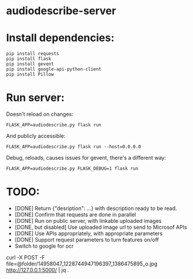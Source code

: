 # audiodescribe-server

# Install dependencies:
    pip install requests
    pip install flask
    pip install gevent
    pip install google-api-python-client
    pip install Pillow
    
# Run server:

Doesn't reload on changes:

    FLASK_APP=audiodescribe.py flask run
    
And publicly accessible:

    FLASK_APP=audiodescribe.py flask run --host=0.0.0.0
    
Debug, reloads, causes issues for gevent, there's a different way:

    FLASK_APP=audiodescribe.py FLASK_DEBUG=1 flask run

# TODO:
* [DONE] Return {"desription": ...} with description ready to be read.
* [DONE] Confirm that requests are done in parallel
* [DONE] Run on public server, with linkable uploaded images
* [DONE, but disabled] Use uploaded image url to send to Microsof APIs
* [DONE] Use APIs appropriately, with appropriate parameters
* [DONE] Support request parameters to turn features on/off
* Switch to google for ocr
  

curl -X POST -F file=@folder/14958047_1228744947196397_1386475895_o.jpg http://127.0.0.1:5000/ | jq .



